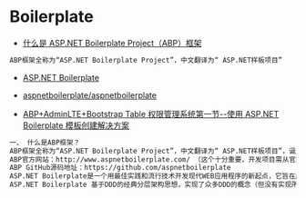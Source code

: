 # Boilerplate

- [什么是 ASP.NET Boilerplate Project（ABP）框架](http://baijiahao.baidu.com/s?id=1601850782459178337&wfr=spider&for=pc)

```txt
ABP框架全称为“ASP.NET Boilerplate Project”，中文翻译为“ ASP.NET样板项目”
```

- [ASP.NET Boilerplate](https://aspnetboilerplate.com/)
- [aspnetboilerplate/aspnetboilerplate](https://github.com/aspnetboilerplate/aspnetboilerplate)

- [ABP+AdminLTE+Bootstrap Table 权限管理系统第一节--使用 ASP.NET Boilerplate 模板创建解决方案](https://blog.csdn.net/anyusheng/article/details/78620168)

```txt
一、 什么是ABP框架？
ABP框架全称为“ASP.NET Boilerplate Project”，中文翻译为“ ASP.NET样板项目”，诞生的主要目的就是为了让.NET程序员“秒变”架构师，将.NET企业级项目的主流开发技术、最先进的架构整合起来，让.NET工程师能够更快的开发出更好的项目。
ABP官方网站：http://www.aspnetboilerplate.com/ （这个十分重要，开发项目需从官网生成框架源码，从而在VS中载入框架项目的sln文件）
ABP GitHub源码地址：https://github.com/aspnetboilerplate
ASP.NET Boilerplate是一个用最佳实践和流行技术开发现代WEB应用程序的新起点，它旨在成为一个通用的WEB应用程序框架和项目模板。
ASP.NET Boilerplate 基于DDD的经典分层架构思想，实现了众多DDD的概念（但没有实现所有DDD的概念）。
```
